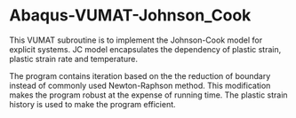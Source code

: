 # Abaqus-VUMAT-Johnson_Cook

This VUMAT subroutine is to implement the Johnson-Cook model for explicit systems. JC model encapsulates the dependency of plastic strain, plastic strain rate and temperature.


The program contains iteration based on the the reduction of boundary instead of commonly used Newton-Raphson method. This modification makes the program robust at the expense of running time. The plastic strain history is used to make the program efficient.
